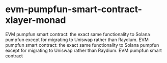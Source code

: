 # evm-pumpfun-smart-contract-xlayer-monad
EVM pumpfun smart contract: the exact same functionality to Solana pumpfun except for migrating to Uniswap rather than Raydium. EVM pumpfun smart contract: the exact same functionality to Solana pumpfun except for migrating to Uniswap rather than Raydium. EVM pumpfun smart contract
